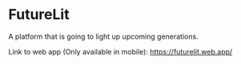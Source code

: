 # FutureLit
A platform that is going to light up upcoming generations.

Link to web app (Only available in mobile):
https://futurelit.web.app/
